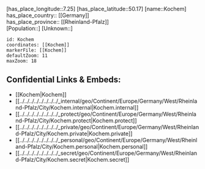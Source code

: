 ﻿---
location: [50.17,7.25] 
mapzoom: [7,12] 
mapmarker: city 
type: City
tags:
- geo/City


SpocWebEntityId: 31527
isDeleted: false
confidential: public

---
[has_place_longitude::7.25] 
[has_place_latitude::50.17] 
[name::Kochem] 
has_place_country:: [[Germany]]  
has_place_province:: [[Rheinland-Pfalz]]  
[Population::] 
[Unknown::] 


```leaflet
id: Kochem
coordinates: [[Kochem]] 
markerFile: [[Kochem]] 
defaultZoom: 11 
maxZoom: 18
```


## Confidential Links & Embeds: 
- [[Kochem|Kochem]]  
- [[../../../../../../../../_internal/geo/Continent/Europe/Germany/West/Rheinland-Pfalz/City/Kochem.internal|Kochem.internal]] 
- [[../../../../../../../../_protect/geo/Continent/Europe/Germany/West/Rheinland-Pfalz/City/Kochem.protect|Kochem.protect]] 
- [[../../../../../../../../_private/geo/Continent/Europe/Germany/West/Rheinland-Pfalz/City/Kochem.private|Kochem.private]] 
- [[../../../../../../../../_personal/geo/Continent/Europe/Germany/West/Rheinland-Pfalz/City/Kochem.personal|Kochem.personal]] 
- [[../../../../../../../../_secret/geo/Continent/Europe/Germany/West/Rheinland-Pfalz/City/Kochem.secret|Kochem.secret]] 

